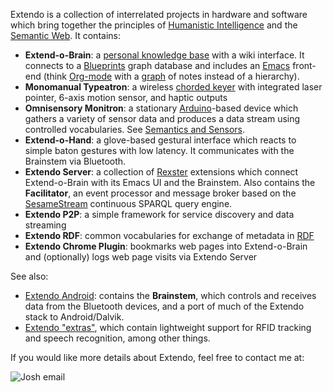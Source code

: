 Extendo is a collection of interrelated projects in hardware and software which bring together the principles of [Humanistic Intelligence](http://en.wikipedia.org/wiki/Humanistic_intelligence) and the [Semantic Web](http://en.wikipedia.org/wiki/Semantic_Web).
It contains:

* **Extend-o-Brain**: a [personal knowledge base](http://en.wikipedia.org/wiki/Personal_knowledge_base) with a wiki interface.  It connects to a [Blueprints](https://github.com/tinkerpop/blueprints) graph database and includes an [Emacs](http://www.gnu.org/software/emacs/) front-end (think [Org-mode](http://en.wikipedia.org/wiki/Org-mode) with a [graph](http://en.wikipedia.org/wiki/Graph_%28mathematics%29)  of notes instead of a hierarchy).
* **Monomanual Typeatron**: a wireless [chorded keyer](http://en.wikipedia.org/wiki/Chorded_keyboard) with integrated laser pointer, 6-axis motion sensor, and haptic outputs
* **Omnisensory Monitron**: a stationary [Arduino](http://www.arduino.cc/)-based device which gathers a variety of sensor data and produces a data stream using controlled vocabularies.  See [Semantics and Sensors](http://www.slideshare.net/joshsh/semantics-and-sensors).
* **Extend-o-Hand**: a glove-based gestural interface which reacts to simple baton gestures with low latency.  It communicates with the Brainstem via Bluetooth.
* **Extendo Server**: a collection of [Rexster](https://github.com/tinkerpop/rexster) extensions which connect Extend-o-Brain with its Emacs UI and the Brainstem.  Also contains the **Facilitator**, an event processor and message broker based on the [SesameStream](https://github.com/joshsh/sesamestream) continuous SPARQL query engine.
* **Extendo P2P**: a simple framework for service discovery and data streaming
* **Extendo RDF**: common vocabularies for exchange of metadata in [RDF](http://en.wikipedia.org/wiki/Resource_Description_Framework)
* **Extendo Chrome Plugin**: bookmarks web pages into Extend-o-Brain and (optionally) logs web page visits via Extendo Server

See also:

* [Extendo Android](http://github.com/joshsh/extendo-android): contains the **Brainstem**, which controls and receives data from the Bluetooth devices, and a port of much of the Extendo stack to Android/Dalvik.
* [Extendo "extras"](https://github.com/joshsh/extendo-extras), which contain lightweight support for RFID tracking and speech recognition, among other things.

If you would like more details about Extendo, feel free to contact me at:

![Josh email](http://fortytwo.net/Home_files/josh_email.jpg)

